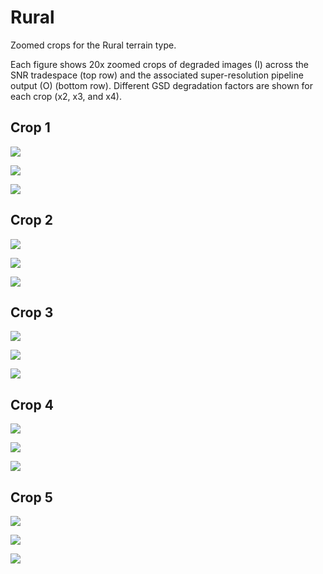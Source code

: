 # Rural

Zoomed crops for the Rural terrain type.

Each figure shows 20x zoomed crops of degraded images (I) across the SNR tradespace (top row) and the associated super-resolution pipeline output (O) (bottom row). Different GSD degradation factors are shown for each crop (x2, x3, and x4).

## Crop 1

![](images/rural_cropid1_gsd2_grd0_zoomedcrop.jpg)

![](images/rural_cropid1_gsd3_grd0_zoomedcrop.jpg)

![](images/rural_cropid1_gsd4_grd0_zoomedcrop.jpg)

## Crop 2

![](images/rural_cropid2_gsd2_grd0_zoomedcrop.jpg)

![](images/rural_cropid2_gsd3_grd0_zoomedcrop.jpg)

![](images/rural_cropid2_gsd4_grd0_zoomedcrop.jpg)

## Crop 3

![](images/rural_cropid3_gsd2_grd0_zoomedcrop.jpg)

![](images/rural_cropid3_gsd3_grd0_zoomedcrop.jpg)

![](images/rural_cropid3_gsd4_grd0_zoomedcrop.jpg)

## Crop 4

![](images/rural_cropid4_gsd2_grd0_zoomedcrop.jpg)

![](images/rural_cropid4_gsd3_grd0_zoomedcrop.jpg)

![](images/rural_cropid4_gsd4_grd0_zoomedcrop.jpg)

## Crop 5

![](images/rural_cropid5_gsd2_grd0_zoomedcrop.jpg)

![](images/rural_cropid5_gsd3_grd0_zoomedcrop.jpg)

![](images/rural_cropid5_gsd4_grd0_zoomedcrop.jpg)
